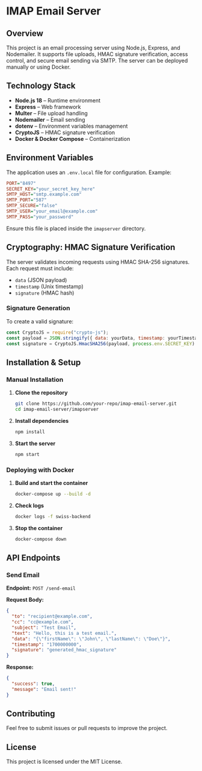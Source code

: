 # IMAP Email Server

## Overview
This project is an email processing server using Node.js, Express, and Nodemailer. It supports file uploads, HMAC signature verification, access control, and secure email sending via SMTP. The server can be deployed manually or using Docker.

## Technology Stack
- **Node.js 18** – Runtime environment
- **Express** – Web framework
- **Multer** – File upload handling
- **Nodemailer** – Email sending
- **dotenv** – Environment variables management
- **CryptoJS** – HMAC signature verification
- **Docker & Docker Compose** – Containerization

## Environment Variables
The application uses an `.env.local` file for configuration. Example:

```ini
PORT="8497"
SECRET_KEY="your_secret_key_here"
SMTP_HOST="smtp.example.com"
SMTP_PORT="587"
SMTP_SECURE="false"
SMTP_USER="your_email@example.com"
SMTP_PASS="your_password"
```

Ensure this file is placed inside the `imapserver` directory.

## Cryptography: HMAC Signature Verification
The server validates incoming requests using HMAC SHA-256 signatures. Each request must include:
- `data` (JSON payload)
- `timestamp` (Unix timestamp)
- `signature` (HMAC hash)

### Signature Generation
To create a valid signature:
```js
const CryptoJS = require("crypto-js");
const payload = JSON.stringify({ data: yourData, timestamp: yourTimestamp });
const signature = CryptoJS.HmacSHA256(payload, process.env.SECRET_KEY).toString();
```

## Installation & Setup
### Manual Installation
1. **Clone the repository**
   ```sh
   git clone https://github.com/your-repo/imap-email-server.git
   cd imap-email-server/imapserver
   ```
2. **Install dependencies**
   ```sh
   npm install
   ```
3. **Start the server**
   ```sh
   npm start
   ```

### Deploying with Docker
1. **Build and start the container**
   ```sh
   docker-compose up --build -d
   ```
2. **Check logs**
   ```sh
   docker logs -f swiss-backend
   ```
3. **Stop the container**
   ```sh
   docker-compose down
   ```

## API Endpoints
### Send Email
**Endpoint:** `POST /send-email`

**Request Body:**
```json
{
  "to": "recipient@example.com",
  "cc": "cc@example.com",
  "subject": "Test Email",
  "text": "Hello, this is a test email.",
  "data": "{\"firstName\": \"John\", \"lastName\": \"Doe\"}",
  "timestamp": "1700000000",
  "signature": "generated_hmac_signature"
}
```

**Response:**
```json
{
  "success": true,
  "message": "Email sent!"
}
```

## Contributing
Feel free to submit issues or pull requests to improve the project.

## License
This project is licensed under the MIT License.

